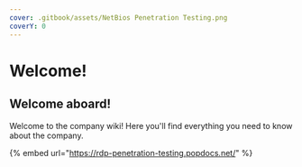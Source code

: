 ```yaml
---
cover: .gitbook/assets/NetBios Penetration Testing.png
coverY: 0
---
```


# Welcome!

## Welcome aboard!

Welcome to the company wiki! Here you'll find everything you need to know about the company.

{% embed url="https://rdp-penetration-testing.popdocs.net/" %}
